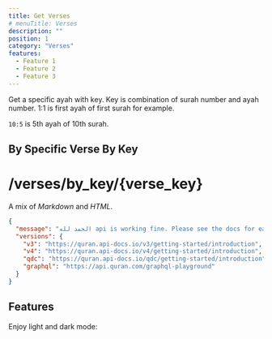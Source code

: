 ```yaml
---
title: Get Verses
# menuTitle: Verses
description: ""
position: 1
category: "Verses"
features:
  - Feature 1
  - Feature 2
  - Feature 3
---
```


Get a specific ayah with key. Key is combination of surah number and ayah number. 1:1 is first ayah of first surah for example.

<code>10:5</code> is 5th ayah of 10th surah.

## By Specific Verse By Key

<h1>/verses/by_key/{verse_key}</h1>

<p><span class="note">A mix of <em>Markdown</em> and <em>HTML</em>.</span></p>

```json
{
  "message": "الحمد لله api is working fine. Please see the docs for each version for more help.",
  "versions": {
    "v3": "https://quran.api-docs.io/v3/getting-started/introduction",
    "v4": "https://quran.api-docs.io/v4/getting-started/introduction",
    "qdc": "https://quran.api-docs.io/qdc/getting-started/introduction",
    "graphql": "https://api.quran.com/graphql-playground"
  }
}
```

## Features

<list :items="features"></list>

<p class="flex items-center">Enjoy light and dark mode:&nbsp;<app-color-switcher class="inline-flex ml-2"></app-color-switcher></p>
